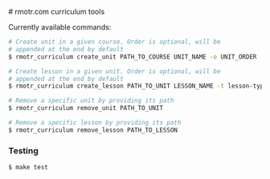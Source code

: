 # rmotr.com curriculum tools

Currently available commands:

```bash
# Create unit in a given course. Order is optional, will be
# appended at the end by default
$ rmotr_curriculum create_unit PATH_TO_COURSE UNIT_NAME -o UNIT_ORDER

# Create lesson in a given unit. Order is optional, will be
# appended at the end by default
$ rmotr_curriculum create_lesson PATH_TO_UNIT LESSON_NAME -t lesson-type -o LESSON_ORDER

# Remove a specific unit by providing its path
$ rmotr_curriculum remove_unit PATH_TO_UNIT

# Remove a specific lesson by providing its path
$ rmotr_curriculum remove_lesson PATH_TO_LESSON
```

### Testing

```bash
$ make test
```
